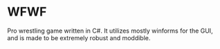 WFWF
====

Pro wrestling game written in C#. It utilizes mostly winforms for the GUI, and is made to be extremely robust and moddible.